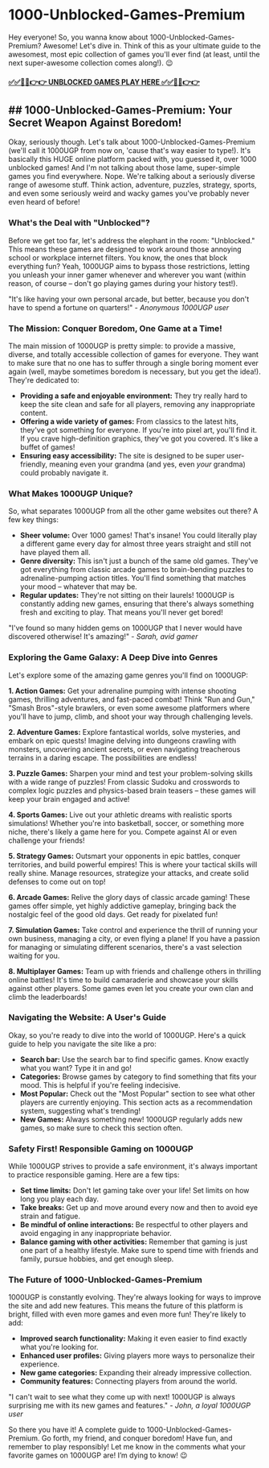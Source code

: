 # 1000-Unblocked-Games-Premium

Hey everyone!  So, you wanna know about 1000-Unblocked-Games-Premium?  Awesome!  Let's dive in.  Think of this as your ultimate guide to the awesomest, most epic collection of games you'll ever find (at least, until the next super-awesome collection comes along!). 😉

#### [✅✅🔴🔴👉👉 UNBLOCKED GAMES PLAY HERE ✅✅🔴🔴👉👉](https://topstoryindia.com)

## ## 1000-Unblocked-Games-Premium: Your Secret Weapon Against Boredom!

Okay, seriously though.  Let's talk about 1000-Unblocked-Games-Premium (we'll call it 1000UGP from now on, 'cause that's way easier to type!).  It's basically this HUGE online platform packed with, you guessed it, over 1000 unblocked games!  And I'm not talking about those lame, super-simple games you find everywhere.  Nope. We're talking about a seriously diverse range of awesome stuff.  Think action, adventure, puzzles, strategy, sports, and even some seriously weird and wacky games you've probably never even heard of before!

### What's the Deal with "Unblocked"?

Before we get too far, let's address the elephant in the room: "Unblocked."  This means these games are designed to work around those annoying school or workplace internet filters.  You know, the ones that block everything fun?  Yeah, 1000UGP aims to bypass those restrictions, letting you unleash your inner gamer whenever and wherever you want (within reason, of course – don't go playing games during your history test!).

"It's like having your own personal arcade, but better, because you don't have to spend a fortune on quarters!" - *Anonymous 1000UGP user*

### The Mission: Conquer Boredom, One Game at a Time!

The main mission of 1000UGP is pretty simple: to provide a massive, diverse, and totally accessible collection of games for everyone.  They want to make sure that no one has to suffer through a single boring moment ever again (well, maybe sometimes boredom is necessary, but you get the idea!).  They're dedicated to:

* **Providing a safe and enjoyable environment:**  They try really hard to keep the site clean and safe for all players, removing any inappropriate content.
* **Offering a wide variety of games:**  From classics to the latest hits, they've got something for everyone.  If you're into pixel art, you'll find it. If you crave high-definition graphics, they've got you covered.  It's like a buffet of games!
* **Ensuring easy accessibility:**  The site is designed to be super user-friendly, meaning even your grandma (and yes, even *your* grandma) could probably navigate it.

### What Makes 1000UGP Unique?

So, what separates 1000UGP from all the other game websites out there?  A few key things:

* **Sheer volume:**  Over 1000 games!  That's insane!  You could literally play a different game every day for almost three years straight and still not have played them all.
* **Genre diversity:**  This isn't just a bunch of the same old games.  They've got everything from classic arcade games to brain-bending puzzles to adrenaline-pumping action titles.  You'll find something that matches your mood – whatever that may be.
* **Regular updates:**  They're not sitting on their laurels!  1000UGP is constantly adding new games, ensuring that there's always something fresh and exciting to play.  That means you'll never get bored!

"I've found so many hidden gems on 1000UGP that I never would have discovered otherwise! It's amazing!" - *Sarah, avid gamer*

### Exploring the Game Galaxy: A Deep Dive into Genres

Let's explore some of the amazing game genres you'll find on 1000UGP:

**1. Action Games:** Get your adrenaline pumping with intense shooting games, thrilling adventures, and fast-paced combat! Think "Run and Gun," "Smash Bros"-style brawlers, or even some awesome platformers where you'll have to jump, climb, and shoot your way through challenging levels.

**2. Adventure Games:** Explore fantastical worlds, solve mysteries, and embark on epic quests! Imagine delving into dungeons crawling with monsters, uncovering ancient secrets, or even navigating treacherous terrains in a daring escape.  The possibilities are endless!

**3. Puzzle Games:** Sharpen your mind and test your problem-solving skills with a wide range of puzzles!  From classic Sudoku and crosswords to complex logic puzzles and physics-based brain teasers – these games will keep your brain engaged and active!

**4. Sports Games:** Live out your athletic dreams with realistic sports simulations!  Whether you're into basketball, soccer, or something more niche, there's likely a game here for you.  Compete against AI or even challenge your friends!

**5. Strategy Games:** Outsmart your opponents in epic battles, conquer territories, and build powerful empires!  This is where your tactical skills will really shine.  Manage resources, strategize your attacks, and create solid defenses to come out on top!

**6. Arcade Games:** Relive the glory days of classic arcade gaming! These games offer simple, yet highly addictive gameplay, bringing back the nostalgic feel of the good old days.  Get ready for pixelated fun!

**7. Simulation Games:** Take control and experience the thrill of running your own business, managing a city, or even flying a plane!  If you have a passion for managing or simulating different scenarios, there's a vast selection waiting for you.

**8. Multiplayer Games:** Team up with friends and challenge others in thrilling online battles!  It's time to build camaraderie and showcase your skills against other players.  Some games even let you create your own clan and climb the leaderboards!

### Navigating the Website: A User's Guide

Okay, so you're ready to dive into the world of 1000UGP.  Here's a quick guide to help you navigate the site like a pro:

* **Search bar:**  Use the search bar to find specific games.  Know exactly what you want? Type it in and go!
* **Categories:**  Browse games by category to find something that fits your mood.  This is helpful if you're feeling indecisive.
* **Most Popular:**  Check out the "Most Popular" section to see what other players are currently enjoying.  This section acts as a recommendation system, suggesting what's trending!
* **New Games:**  Always something new!  1000UGP regularly adds new games, so make sure to check this section often.


### Safety First!  Responsible Gaming on 1000UGP

While 1000UGP strives to provide a safe environment, it's always important to practice responsible gaming.  Here are a few tips:

* **Set time limits:**  Don't let gaming take over your life!  Set limits on how long you play each day.
* **Take breaks:**  Get up and move around every now and then to avoid eye strain and fatigue.
* **Be mindful of online interactions:**  Be respectful to other players and avoid engaging in any inappropriate behavior.
* **Balance gaming with other activities:**  Remember that gaming is just one part of a healthy lifestyle.  Make sure to spend time with friends and family, pursue hobbies, and get enough sleep.


### The Future of 1000-Unblocked-Games-Premium

1000UGP is constantly evolving.  They're always looking for ways to improve the site and add new features.  This means the future of this platform is bright, filled with even more games and even more fun! They're likely to add:

* **Improved search functionality:**  Making it even easier to find exactly what you're looking for.
* **Enhanced user profiles:**  Giving players more ways to personalize their experience.
* **New game categories:**  Expanding their already impressive collection.
* **Community features:**  Connecting players from around the world.

"I can't wait to see what they come up with next! 1000UGP is always surprising me with its new games and features." - *John, a loyal 1000UGP user*

So there you have it! A complete guide to 1000-Unblocked-Games-Premium.  Go forth, my friend, and conquer boredom!  Have fun, and remember to play responsibly!  Let me know in the comments what your favorite games on 1000UGP are!  I’m dying to know! 😉


